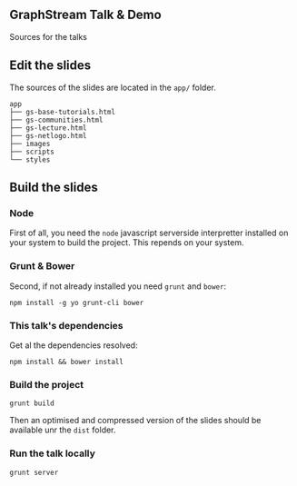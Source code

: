 ## GraphStream Talk & Demo 

Sources for the talks 

## Edit the slides

The sources of the slides are located in the ```app/``` folder. 


	app
	├── gs-base-tutorials.html
	├── gs-communities.html
	├── gs-lecture.html
	├── gs-netlogo.html
	├── images
	├── scripts
	└── styles

## Build the slides

### Node

First of all, you need the ```node``` javascript serverside interpretter installed on your system to build the project. This repends on your system. 

### Grunt & Bower

Second, if not already installed you need ```grunt``` and ```bower```:

```
npm install -g yo grunt-cli bower
```

### This talk's dependencies

Get al the dependencies resolved:

```
npm install && bower install 
```

### Build the project

```
grunt build
```

Then an optimised and compressed version of the slides should be available unr the ```dist``` folder.

### Run the talk locally

```
grunt server
```

